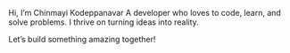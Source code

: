 Hi, I’m Chinmayi Kodeppanavar
A developer who loves to code, learn, and solve problems. I thrive on turning ideas into reality.

Let’s build something amazing together!

